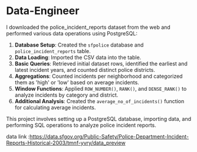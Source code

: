 # Data-Engineer

I downloaded the police_incident_reports dataset from the web and performed various data operations using PostgreSQL:

1. **Database Setup**: Created the `sfpolice` database and `police_incident_reports` table.
2. **Data Loading**: Imported the CSV data into the table.
3. **Basic Queries**: Retrieved initial dataset rows, identified the earliest and latest incident years, and counted distinct police districts.
4. **Aggregations**: Counted incidents per neighborhood and categorized them as 'high' or 'low' based on average incidents.
5. **Window Functions**: Applied `ROW_NUMBER()`, `RANK()`, and `DENSE_RANK()` to analyze incidents by category and district.
6. **Additional Analysis**: Created the `average_no_of_incidents()` function for calculating average incidents.

This project involves setting up a PostgreSQL database, importing data, and performing SQL operations to analyze police incident reports.

data link :https://data.sfgov.org/Public-Safety/Police-Department-Incident-Reports-Historical-2003/tmnf-yvry/data_preview
